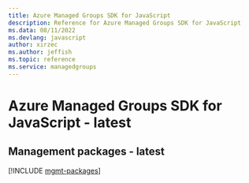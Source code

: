 ```yaml
---
title: Azure Managed Groups SDK for JavaScript
description: Reference for Azure Managed Groups SDK for JavaScript
ms.data: 08/11/2022
ms.devlang: javascript
author: xirzec
ms.author: jeffish
ms.topic: reference
ms.service: managedgroups
---
```

# Azure Managed Groups SDK for JavaScript - latest

## Management packages - latest
[!INCLUDE [mgmt-packages](managed-groups-mgmt-index.md)]